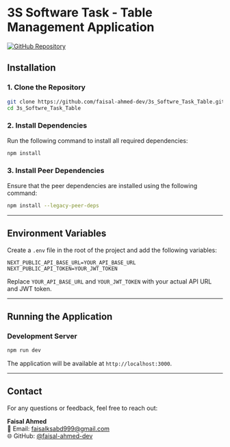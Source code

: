 # **3S Software Task - Table Management Application**  

[![GitHub Repository](https://img.shields.io/badge/GitHub-Link-blue)](https://github.com/faisal-ahmed-dev/3s_Softwre_Task_Table)


## **Installation**  

### **1. Clone the Repository**  
```bash
git clone https://github.com/faisal-ahmed-dev/3s_Softwre_Task_Table.git
cd 3s_Softwre_Task_Table
```

### **2. Install Dependencies**  

Run the following command to install all required dependencies:  
```bash
npm install
```

### **3. Install Peer Dependencies**  

Ensure that the peer dependencies are installed using the following command:  
```bash
npm install --legacy-peer-deps
```

---

## **Environment Variables**  

Create a `.env` file in the root of the project and add the following variables:  

```env
NEXT_PUBLIC_API_BASE_URL=YOUR_API_BASE_URL
NEXT_PUBLIC_API_TOKEN=YOUR_JWT_TOKEN
```

Replace `YOUR_API_BASE_URL` and `YOUR_JWT_TOKEN` with your actual API URL and JWT token.

---

## **Running the Application**  

### **Development Server**  
```bash
npm run dev
```

The application will be available at `http://localhost:3000`.  


---

## **Contact**  
For any questions or feedback, feel free to reach out:

**Faisal Ahmed**  
📧 Email: faisalksabd999@gmail.com  
🌐 GitHub: [@faisal-ahmed-dev](https://github.com/faisal-ahmed-dev)  

